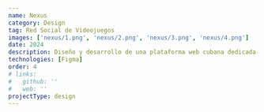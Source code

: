 ```yaml
---
name: Nexus
category: Design
tag: Red Social de Videojuegos
images: ['nexus/1.png', 'nexus/2.png', 'nexus/3.png', 'nexus/4.png']
date: 2024
description: Diseño y desarrollo de una plataforma web cubana dedicada a la organización, gestión y promoción de competencias de videojuegos. El proyecto incluye funcionalidades para la creación de torneos, registro de jugadores y equipos, visualización de rankings y administración de eventos.
technologies: [Figma]
order: 4
# links:
#   github: ''
#   web: ''
projectType: design
---
```


